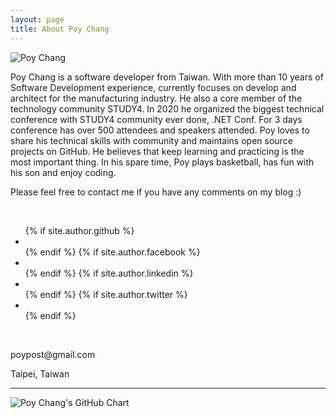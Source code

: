 ```yaml
---
layout: page
title: About Poy Chang
---
```

<div class="row">
    <div class="col-md-3 col-sm-3 col-xs-12">
        <img src="https://www.gravatar.com/avatar/c525d15ee116aca696f7af9a926e1788?s=150" class="img-thumbnail"
            alt="Poy Chang" />
    </div>
    <div class="col-md-9 col-sm-9 col-xs-12 center-block">
        <p>Poy Chang is a software developer from Taiwan. With more than 10 years of Software Development experience, currently focuses on develop and architect for the manufacturing industry. He also a core member of the technology community STUDY4. In 2020 he organized the biggest technical conference with STUDY4 community ever done, .NET Conf. For 3 days conference has over 500 attendees and speakers attended. Poy loves to share his technical skills with community and maintains open source projects on GitHub. He believes that keep learning and practicing is the most important thing. In his spare time, Poy plays basketball, has fun with his son and enjoy coding.</p>
        <p>Please feel free to contact me if you have any comments on my blog :)</p>
        <br>
        <ul class="list-unstyled list-inline">
            {% if site.author.github %}
            <li>
                <a class="btn btn-default btn-sm" href="https://github.com/{{ site.author.github }}">
                    <i class="fa fa-github-alt fa-lg"></i>
                </a>
            </li>
            {% endif %}
            {% if site.author.facebook %}
            <li>
                <a class="btn btn-default btn-sm" href="https://www.facebook.com/{{ site.author.facebook }}">
                    <i class="fa fa-facebook-official fa-lg"></i>
                </a>
            </li>
            {% endif %}
            {% if site.author.linkedin %}
            <li>
                <a class="btn btn-default btn-sm" href="https://www.linkedin.com/in/{{ site.author.linkedin }}">
                    <i class="fa fa-linkedin fa-lg"></i>
                </a>
            </li>
            {% endif %}
            {% if site.author.twitter %}
            <li>
                <a class="btn btn-default btn-sm" href="https://twitter.com/{{ site.author.twitter }}">
                    <i class="fa fa-twitter fa-lg"></i>
                </a>
            </li>
            {% endif %}
        </ul>
        <br>
        <p>poypost@gmail.com</p>
        <p>Taipei, Taiwan</p>
    </div>
</div>

<hr>

<!-- githubchart-api start -->
<!-- https://github.com/2016rshah/githubchart-api -->
<img src="https://ghchart.rshah.org/poychang" alt="Poy Chang's GitHub Chart" />
<!-- githubchart-api end -->
